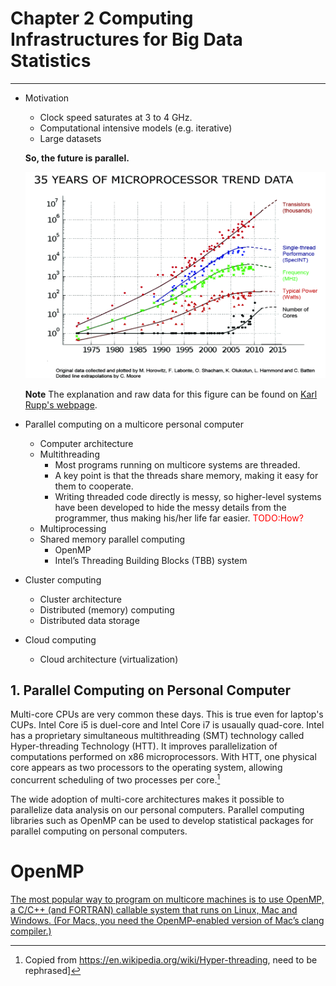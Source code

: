 # Chapter 2 Computing Infrastructures for Big Data Statistics
---

- Motivation

  * Clock speed saturates at 3 to 4 GHz. 
  * Computational intensive models (e.g. iterative)
  * Large datasets
  
  **So, the future is parallel.**
  
   ![35 Year CPU Trend](./figures/35years_cpu_trend.png)
  
  **Note** The explanation and raw data for this figure can be found on [Karl Rupp's webpage](https://www.karlrupp.net/2015/06/40-years-of-microprocessor-trend-data/).
  
  
- Parallel computing on a multicore personal computer
  * Computer architecture
  * Multithreading
    + Most programs running on multicore systems are threaded.
    + A key point is that the threads share memory, making it easy for them to cooperate. 
    + Writing threaded code directly is messy, so higher-level systems have been developed to hide the messy details from the programmer, thus making his/her life far easier. <font color='red'>TODO:How?</font>
  * Multiprocessing
  * Shared memory parallel computing
    + OpenMP
    + Intel’s Threading Building Blocks (TBB) system
- Cluster computing
  * Cluster architecture
  * Distributed (memory) computing
  * Distributed data storage
- Cloud computing
  * Cloud architecture (virtualization)

## 1. Parallel Computing on Personal Computer

Multi-core CPUs are very common these days. This is true even for laptop's CUPs. Intel Core i5 is duel-core and Intel Core i7 is usaually quad-core. Intel has a proprietary simultaneous multithreading (SMT) technology called Hyper-threading Technology (HTT). It improves parallelization of computations performed on x86 microprocessors. With HTT, one physical core appears as two processors to the operating system, allowing concurrent scheduling of two processes per core.[^TODO1]

[^TODO1]: Copied from https://en.wikipedia.org/wiki/Hyper-threading, need to be rephrased] 

The wide adoption of multi-core architectures makes it possible to parallelize data analysis on our personal computers. Parallel computing libraries such as OpenMP can be used to develop statistical packages for parallel computing on personal computers. 

# OpenMP

[The most popular way to program on multicore machines is to use OpenMP, a C/C++ (and FORTRAN) callable system that runs on Linux, Mac and Windows.  (For Macs, you need the OpenMP-enabled version of Mac’s clang compiler.)](https://matloff.wordpress.com/2015/01/16/openmp-tutorial-with-r-interface/)
